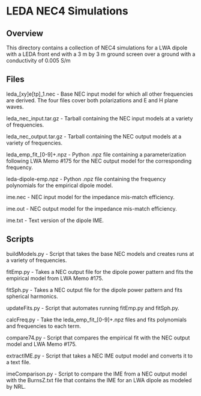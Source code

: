 # LEDA NEC4 Simulations

## Overview
This directory contains a collection of NEC4 simulations for a LWA dipole with a LEDA front end
with a 3 m by 3 m ground screen over a ground with a conductivity of 0.005 S/m

## Files
leda_[xy]e[tp]_1.nec - Base NEC input model for which all other frequencies are derived.  The four files cover 
both polarizations and E and H plane waves.

leda_nec_input.tar.gz - Tarball containing the NEC input models at a variety of frequencies.

leda_nec_output.tar.gz - Tarball containing the NEC output models at a variety of frequencies.

leda_emp_fit_[0-9]+.npz - Python .npz file containing a parameterization following LWA Memo #175 for the NEC 
output model for the corresponding frequency.

leda-dipole-emp.npz - Python .npz file containing the frequency polynomials for the empirical dipole model.

ime.nec - NEC input model for the impedance mis-match efficiency.

ime.out - NEC output model for the impedance mis-match efficiency.

ime.txt - Text version of the dipole IME.

## Scripts
buildModels.py - Script that takes the base NEC models and creates runs at a variety of frequencies.

fitEmp.py - Takes a NEC output file for the dipole power pattern and fits the empirical model from LWA Memo #175.

fitSph.py - Takes a NEC output file for the dipole power pattern and fits spherical harmonics.

updateFits.py - Script that automates running fitEmp.py and fitSph.py.

calcFreq.py - Take the leda_emp_fit_[0-9]+.npz files and fits polynomials and frequencies to each term.

compare74.py - Script that compares the empirical fit with the NEC output model and LWA Memo #175.

extractIME.py - Script that takes a NEC IME output model and converts it to a text file.

imeComparison.py - Script to compare the IME from a NEC output model with the BurnsZ.txt file that contains the IME 
for an LWA dipole as modeled by NRL.
                        



